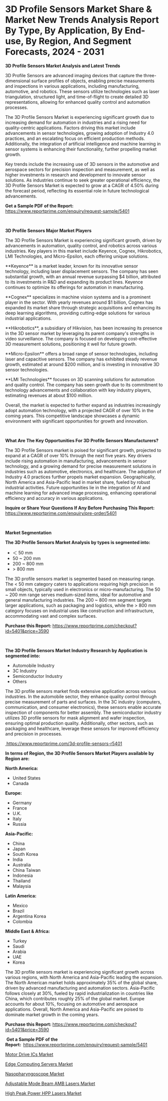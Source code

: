 <p><h1>3D Profile Sensors Market Share & Market New Trends Analysis Report By Type, By Application, By End-use, By Region, And Segment Forecasts, 2024 - 2031</h1></p><p><strong>3D Profile Sensors Market Analysis and Latest Trends</strong></p>
<p><p>3D Profile Sensors are advanced imaging devices that capture the three-dimensional surface profiles of objects, enabling precise measurements and inspections in various applications, including manufacturing, automotive, and robotics. These sensors utilize technologies such as laser triangulation, structured light, and time-of-flight to create detailed 3D representations, allowing for enhanced quality control and automation processes. </p><p>The 3D Profile Sensors Market is experiencing significant growth due to increasing demand for automation in industries and a rising need for quality-centric applications. Factors driving this market include advancements in sensor technologies, growing adoption of Industry 4.0 practices, and an escalating focus on efficient production methods. Additionally, the integration of artificial intelligence and machine learning in sensor systems is enhancing their functionality, further propelling market growth.</p><p>Key trends include the increasing use of 3D sensors in the automotive and aerospace sectors for precision inspection and measurement, as well as higher investments in research and development to innovate sensor solutions. As industries continue to seek greater operational efficiency, the 3D Profile Sensors Market is expected to grow at a CAGR of 4.50% during the forecast period, reflecting its essential role in future technological advancements.</p></p>
<p><strong>Get a Sample PDF of the Report:&nbsp;</strong> <a href="https://www.reportprime.com/enquiry/request-sample/5401">https://www.reportprime.com/enquiry/request-sample/5401</a></p>
<p>&nbsp;</p>
<p><strong>3D Profile Sensors Major Market Players</strong></p>
<p><p>The 3D Profile Sensors Market is experiencing significant growth, driven by advancements in automation, quality control, and robotics across various industries. Key players in this market include Keyence, Cognex, Hikrobotics, LMI Technologies, and Micro-Epsilon, each offering unique solutions.</p><p>**Keyence** is a market leader, known for its innovative sensor technology, including laser displacement sensors. The company has seen substantial growth, with an annual revenue surpassing $4 billion, attributed to its investments in R&D and expanding its product lines. Keyence continues to optimize its offerings for automation in manufacturing.</p><p>**Cognex** specializes in machine vision systems and is a prominent player in the sector. With yearly revenues around $1 billion, Cognex has expanded its market share through strategic acquisitions and enhancing its deep learning algorithms, providing cutting-edge solutions for various industrial applications.</p><p>**Hikrobotics**, a subsidiary of Hikvision, has been increasing its presence in the 3D sensor market by leveraging its parent company's strengths in video surveillance. The company is focused on developing cost-effective 3D measurement solutions, positioning it well for future growth.</p><p>**Micro-Epsilon** offers a broad range of sensor technologies, including laser and capacitive sensors. The company has exhibited steady revenue growth, estimated at around $200 million, and is investing in innovative 3D sensor technologies.</p><p>**LMI Technologies** focuses on 3D scanning solutions for automation and quality control. The company has seen growth due to its commitment to technology advancements and collaboration with key industry players, estimating revenues at about $100 million.</p><p>Overall, the market is expected to further expand as industries increasingly adopt automation technology, with a projected CAGR of over 10% in the coming years. This competitive landscape showcases a dynamic environment with significant opportunities for growth and innovation.</p></p>
<p>&nbsp;</p>
<p><strong>What Are The Key Opportunities For 3D Profile Sensors Manufacturers?</strong></p>
<p><p>The 3D Profile Sensors market is poised for significant growth, projected to expand at a CAGR of over 10% through the next five years. Key drivers include rising automation in manufacturing, advancements in sensor technology, and a growing demand for precise measurement solutions in industries such as automotive, electronics, and healthcare. The adoption of Industry 4.0 practices further propels market expansion. Geographically, North America and Asia-Pacific lead in market share, fueled by robust industrial activities. Future opportunities lie in the integration of AI and machine learning for advanced image processing, enhancing operational efficiency and accuracy in various applications.</p></p>
<p><strong>Inquire or Share Your Questions If Any Before Purchasing This Report:</strong> <a href="https://www.reportprime.com/enquiry/pre-order/5401">https://www.reportprime.com/enquiry/pre-order/5401</a></p>
<p>&nbsp;</p>
<p><strong>Market Segmentation</strong></p>
<p><strong>The 3D Profile Sensors Market Analysis by types is segmented into:</strong></p>
<p><ul><li>＜ 50 mm</li><li>50 ~ 200 mm</li><li>200 ~ 800 mm</li><li>> 800 mm</li></ul></p>
<p><p>The 3D profile sensors market is segmented based on measuring range. The < 50 mm category caters to applications requiring high precision in small objects, typically used in electronics or micro-manufacturing. The 50 ~ 200 mm range serves medium-sized items, ideal for automotive and general manufacturing industries. The 200 ~ 800 mm segment targets larger applications, such as packaging and logistics, while the > 800 mm category focuses on industrial uses like construction and infrastructure, accommodating vast and complex surfaces.</p></p>
<p><strong>Purchase this Report:&nbsp;</strong><a href="https://www.reportprime.com/checkout?id=5401&price=3590">https://www.reportprime.com/checkout?id=5401&price=3590</a></p>
<p>&nbsp;</p>
<p><strong>The 3D Profile Sensors Market Industry Research by Application is segmented into:</strong></p>
<p><ul><li>Automobile Industry</li><li>3C Industry</li><li>Semiconductor Industry</li><li>Others</li></ul></p>
<p><p>The 3D profile sensors market finds extensive application across various industries. In the automobile sector, they enhance quality control through precise measurement of parts and surfaces. In the 3C industry (computers, communication, and consumer electronics), these sensors enable accurate inspection of components for better assembly. The semiconductor industry utilizes 3D profile sensors for mask alignment and wafer inspection, ensuring optimal production quality. Additionally, other sectors, such as packaging and healthcare, leverage these sensors for improved efficiency and precision in processes.</p></p>
<p><a href="https://www.reportprime.com/3d-profile-sensors-r5401">&nbsp;https://www.reportprime.com/3d-profile-sensors-r5401</a></p>
<p><strong>In terms of Region, the 3D Profile Sensors Market Players available by Region are:</strong></p>
<p>
    <p> <strong> North America: </strong>
        <ul>
            <li>United States</li>
            <li>Canada</li>
        </ul>
        </p> 
    <p> <strong> Europe: </strong>
        <ul>
            <li>Germany</li>
            <li>France</li>
            <li>U.K.</li>
            <li>Italy</li>
            <li>Russia</li>
        </ul>
        </p> 
    <p> <strong> Asia-Pacific: </strong>
        <ul>
            <li>China</li>
            <li>Japan</li>
            <li>South Korea</li>
            <li>India</li>
            <li>Australia</li>
            <li>China Taiwan</li>
            <li>Indonesia</li>
            <li>Thailand</li>
            <li>Malaysia</li>
        </ul>
        </p> 
    <p> <strong> Latin America: </strong>
        <ul>
            <li>Mexico</li>
            <li>Brazil</li>
            <li>Argentina Korea</li>
            <li>Colombia</li>
        </ul>
        </p> 
    <p> <strong> Middle East & Africa: </strong>
        <ul>
            <li>Turkey</li>
            <li>Saudi</li>
            <li>Arabia</li>
            <li>UAE</li>
            <li>Korea</li>
        </ul>
    </p>
    </p>
<p><p>The 3D profile sensors market is experiencing significant growth across various regions, with North America and Asia-Pacific leading the expansion. The North American market holds approximately 35% of the global share, driven by advanced manufacturing and automation sectors. Asia-Pacific follows closely at 30%, fueled by rapid industrialization in countries like China, which contributes roughly 25% of the global market. Europe accounts for about 10%, focusing on automotive and aerospace applications. Overall, North America and Asia-Pacific are poised to dominate market growth in the coming years.</p></p>
<p><strong>Purchase this Report: </strong><a href="https://www.reportprime.com/checkout?id=5401&price=3590">https://www.reportprime.com/checkout?id=5401&price=3590</a></p>
<p>&nbsp;<strong>Get a Sample PDF of the Report:&nbsp;&nbsp;</strong><a href="https://www.reportprime.com/enquiry/request-sample/5401">https://www.reportprime.com/enquiry/request-sample/5401</a></p>
<p><strong></strong></p>
<p><p><a href="https://issuu.com/reportprime-2/docs/motor-drive-ics-market-size-2030.pp_7460abc9032cc9">Motor Drive ICs Market</a></p><p><a href="https://issuu.com/reportprime-2/docs/edge-computing-servers-market-size-_f0bea5a010ed90">Edge Computing Servers Market</a></p><p><a href="https://www.linkedin.com/pulse/nasopharyngoscope-market-segmentation-geographical-regions-pxxfc?trackingId=e2d4X3EUSfeD9RmIg9B21Q%3D%3D">Nasopharyngoscope Market</a></p><p><a href="https://github.com/Chiragrp22/Market-Research-Report-List-6/blob/main/adjustable-mode-beam-amb-lasers-market.md">Adjustable Mode Beam AMB Lasers Market</a></p><p><a href="https://github.com/MarciaRunte/Market-Research-Report-List-1/blob/main/high-peak-power-hpp-lasers-market.md">High Peak Power HPP Lasers Market</a></p></p>
